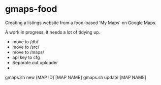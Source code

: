 # gmaps-food
Creating a listings website from a food-based 'My Maps' on Google Maps.


A work in progress, it needs a lot of tidying up.


- move to /db/
- move to /src/
- move to /maps/
- api key to cfg
- Separate out uploader
- 



  gmaps.sh new [MAP ID] [MAP NAME]
  gmaps.sh update [MAP NAME]

